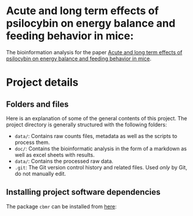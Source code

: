 # Acute and long term effects of psilocybin on energy balance and feeding behavior in mice:

The bioinformation analysis for the paper [Acute and long term effects of psilocybin on energy balance and feeding behavior in mice](https://example.com).

# Project details

## Folders and files

Here is an explanation of some of the general contents of this project. The
project directory is generally structured with the following folders:

- `data/`: Contains raw counts files, metadata as well as the scripts to process them. 
- `doc/`: Contains the bioinformatic analysis in the form of a markdown as well as excel sheets with results.
- `data/`: Contains the processed raw data.
- `.git`: The Git version control history and related files. Used *only* by Git,
do not manually edit.

## Installing project software dependencies

The package `cbmr` can be installed from [here](https://github.com/CBMR-Single-Cell-Omics-Platform/cbmr): 